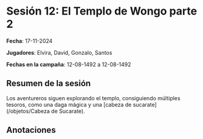 # Sesión 12: El Templo de Wongo parte 2

**Fecha**: 17-11-2024

**Jugadores**: Elvira, David, Gonzalo, Santos

**Fechas en la campaña**: 12-08-1492 a 12-08-1492

## Resumen de la sesión

Los aventureros siguen explorando el templo, consiguiendo múltiples tesoros, como una daga mágica y una [cabeza de sucarate](/objetos/Cabeza de Sucarate).

## Anotaciones
